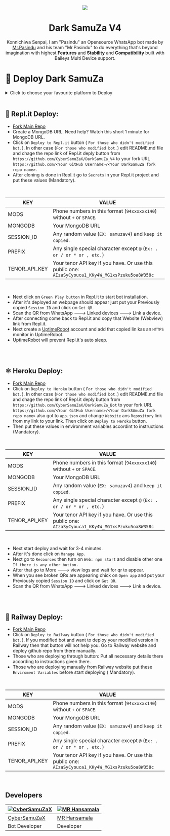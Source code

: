 <p align="center">
<a href="https://github.com/CyberSamuZa">
    <img src="https://i.imgur.com/laCBxna.png">
  </a>

<h1 align="center"> Dark SamuZa V4
</h1>

<p align="center"> 
Konnichiwa Senpai, I am "Pasindu" an Opensource WhatsApp bot made by <a href="https://github.com/CyberSamuZa">Mr.Pasindu</a> and his team "Mr.Pasindu" to do everything that's beyond imagination with highest <b>Features</b> and <b>Stability</b> and <b>Compatibility</b> built with Baileys Multi Device support.


 
 # 🧩 Deploy Dark SamuZa
     
<details close>
<summary>Click to choose your favourite platform to Deploy</summary>
 
<br><br>   
    
<h4 align="center"> Deploy on Repl.it
</h4>

<p align="center" >
    <a href="https://repl.it/github.com/CyberSamuZaX/DarkSamuZa_V4">
    <img src="https://i.imgur.com/laCBxna.png" width="170px" alt="Deploy on Heroku" >
    </a>
    <br>     


<p align="center" >
    <br>
    __________________________
    <br>
</p>   
      
      
      
<h4 align="center"> Deploy on Railway 
</h4>
  
<p align="center">
    <a href="https://railway.app">
    <img src="https://railway.app/button.svg" alt="Deploy on Railway" width="170px">
    </a>
    <br>


<p align="center" >
    <br>
    __________________________
    <br>
</p>

<br>
      

 
<h4 align="center"> Deploy on Heroku
</h4>

</p>

<p align="center" >
    <a href="https://dashboard.heroku.com/new?button-url=https://github.com/CyberSamuZaX/DarkSamuZa_V4&template=https://github.com/CyberSamuZaX/DarkSamuZa_V4">
    <img src="https://www.herokucdn.com/deploy/button.png" width="160px" alt="Deploy on Heroku" >
    </a>

</p>



<br>







</details>

<br>


    
  
    
## 🔶 Repl.it Deploy:
      
- [Fork Main Repo](https://github.com/CyberSamuZaX/DarkSamuZa_Bot/fork)
- Create a MongoDB URL. Need help? Watch this short 1 minute  for MongoDB URL.
- Click on `Deploy to Repl.it` button ( `For those who didn't modified bot.`). In other case (`For those who modified bot.`) edit README.md file and chage the repo link of Repl.it deply button from `https://github.com/CyberSamuZaX/DarkSamuZa_V4` to your fork URL `https://github.com/<Your GitHub Username>/<Your DarkSamuZa fork repo name>`.
- After cloning is done in Repl.it go to `Secrets` in your Repl.it project and put these values (Mandatory).
  
<br>
      
KEY | VALUE
-- | --
MODS | Phone numbers in this format (`94xxxxxx140`) without `+` or `SPACE`.
MONGODB | Your MongoDB URL
SESSION_ID | Any random value (`EX: samuzav4`) and `keep it copied`.
PREFIX | Any single special character except `@` (`Ex: . or / or * or , etc.`)
TENOR_API_KEY | Your tenor API key if you have. Or use this public one: `AIzaSyCyouca1_KKy4W_MG1xsPzuku5oa8W358c`
  
<br>
      
- Next click on `Green Play button` in Repl.it to start bot installation.
- After it's deployed an webpage should appear just put your Previously copied `Session ID` and click on `Get QR`.
- Scan the QR from WhatsApp ---> Linked devices ---> Link a device.
- After connecting come back to Repl.it and copy that Website (Webview) link from Repl.it.
- Next create a [UptimeRobot](https://uptimerobot.com/?rid=40f9e46fb079d4) account and add that copied lin kas an `HTTPS` monitor in UptimeRobot.
- UptimeRobot will prevent Repl.it's auto sleep.
      
<br><br>
      
      
      
## ⚛️ Heroku Deploy:
      
- [Fork Main Repo](https://github.com/CyberSamuZaX/DarkSamuZa_Bot/fork)
- Click on `Deploy to Heroku` button ( `For those who didn't modified bot.`). In other case (`For those who modified bot.`) edit README.md file and chage the repo link of Repl.it deply button from `https://github.com/CyberSamuZaX/DarkSamuZa_Bot` to your fork URL `https://github.com/<Your GitHub Username>/<Your DarkSAmuZa fork repo name>` also got to `app.json` and change `Website` ans `Repository` link from my link to your link. Then click on `Deploy to Heroku` button.
- Then put these values in environment variables accordint to instructions (Mandatory).
  
<br>
      
KEY | VALUE
-- | --
MODS | Phone numbers in this format (`94xxxxxx140`) without `+` or `SPACE`.
MONGODB | Your MongoDB URL
SESSION_ID | Any random value (`EX: samuzav4`) and `keep it copied`.
PREFIX | Any single special character except `@` (`Ex: . or / or * or , etc.`)
TENOR_API_KEY | Your tenor API key if you have. Or use this public one: `AIzaSyCyouca1_KKy4W_MG1xsPzuku5oa8W358c`
  
<br>
      
- Next start deploy and wait for 3-4 minutes.
- After it's done click on `Manage App`.
- Next go to `Recources` then turn on `Web: npm start` and disable other one `If there is any other button.`
- After that go to More ---> view logs and wait for qr to appear.
- When you see broken QRs are appearing chick on `Open app` and put your Previously copied `Session ID` and click on `Get QR`.
- Scan the QR from WhatsApp ---> Linked devices ---> Link a device.
      
<br><br>      
      
    
      
## 🔷 Railway Deploy:   
- [Fork Main Repo](https://github.com/CyberSamuZaX/DarkSamuZa_Bot/fork)
- Click on `Deploy to Railway` button ( `For those who didn't modified bot.`). If you modified bot and want to deploy your modified version in Railway then that button will not help you. Go to Railway website and deploy github repo from there manually.
- Those who are deploying through button: Put all necessary details there according to instructions given there.
- Those who are deploying manually from Railway website put these `Enviroment Variables` before start deploying ( Mandatory).
      
<br>
      
KEY | VALUE
-- | --
MODS | Phone numbers in this format (`94xxxxxx140`) without `+` or `SPACE`.
MONGODB | Your MongoDB URL
SESSION_ID | Any random value (`EX: samuzav4`) and `keep it copied`.
PREFIX | Any single special character except `@` (`Ex: . or / or * or , etc.`)
TENOR_API_KEY | Your tenor API key if you have. Or use this public one: `AIzaSyCyouca1_KKy4W_MG1xsPzuku5oa8W358c`
  
<br>      

 ## Developers

[![CyberSamuZaX](https://github.com/CyberSamuZaX.png?size=80)](https://github.com/CyberSamuZaX) | [![MR Hansamala](https://github.com/mrhansamala.png?size=100)](https://github.com/mrhansamala) |
----|----|
[CyberSamuZaX](https://github.com/CyberSamuZaX) | [MR Hansamala](https://github.com/mrhansamala) |
Bot Developer  | Developer |
      
<br><br> 
      
      
